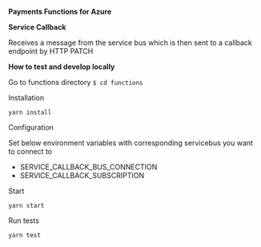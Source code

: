 **Payments Functions for Azure**

**Service Callback**

Receives a message from the service bus which is then sent to a callback endpoint by HTTP PATCH

**How to test and develop locally**

Go to functions directory `$ cd functions`

Installation


`yarn install`

Configuration

Set below environment variables with corresponding servicebus you want to connect to

- SERVICE_CALLBACK_BUS_CONNECTION
- SERVICE_CALLBACK_SUBSCRIPTION

Start

`yarn start` 

Run tests

`yarn test`